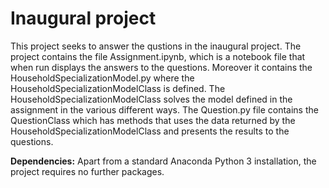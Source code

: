 # Inaugural project

This project seeks to answer the qustions in the inaugural project. The project contains the file Assignment.ipynb, which is a notebook file that when run displays the answers to the questions. Moreover it contains the HouseholdSpecializationModel.py where the HouseholdSpecializationModelClass is defined. The HouseholdSpecializationModelClass solves the model defined in the assignment in the various different ways. The Question.py file contains the QuestionClass which has methods that uses the data returned by the HouseholdSpecializationModelClass and presents the results to the questions.

**Dependencies:** Apart from a standard Anaconda Python 3 installation, the project requires no further packages.